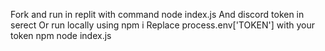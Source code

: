 Fork and run in replit with command node index.js
And discord token in serect
Or run locally using
npm i
Replace process.env['TOKEN'] with your token
npm node index.js
